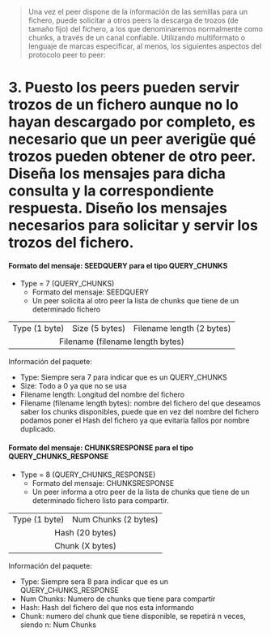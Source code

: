 

> Una vez el peer dispone de la información de las semillas para un fichero, puede solicitar a otros peers la descarga de trozos (de tamaño fijo) del fichero, a los que denominaremos normalmente como chunks, a través de un canal confiable. Utilizando multiformato o lenguaje de marcas especificar, al menos, los siguientes aspectos del protocolo peer to peer:


# 3. Puesto los peers pueden servir trozos de un fichero aunque no lo hayan descargado por completo, es necesario que un peer averigüe qué trozos pueden obtener de otro peer. Diseña los mensajes para dicha consulta y la correspondiente respuesta. Diseño los mensajes necesarios para solicitar y servir los trozos del fichero.



#### Formato del mensaje: SEEDQUERY para el tipo QUERY_CHUNKS

- Type = 7 (QUERY_CHUNKS)
    - Formato del mensaje: SEEDQUERY
    - Un peer solicita al otro peer la lista de chunks que tiene de un determinado fichero


<table>
    <tr align="center">
        <td>Type (1 byte)</td>
        <td>Size (5 bytes)</td>
        <td>Filename length (2 bytes)</td>
    </tr>
    <tr align="center">
        <td colspan="3" align="center">Filename (filename length bytes)</td>
    </tr>
</table>


Información del paquete:

- Type: Siempre sera 7 para indicar que es un QUERY_CHUNKS
- Size: Todo a 0 ya que no se usa
- Filename length: Longitud del nombre del fichero
- Filename (filename length bytes): nombre del fichero del que deseamos saber los chunks disponibles, puede que en vez del nombre del fichero podamos poner el Hash del fichero ya que evitaría fallos por nombre duplicado.



#### Formato del mensaje: CHUNKSRESPONSE para el tipo QUERY_CHUNKS_RESPONSE

- Type = 8 (QUERY_CHUNKS_RESPONSE)
    - Formato del mensaje: CHUNKSRESPONSE
    - Un peer informa a otro peer de la lista de chunks que tiene de un determinado fichero listo para compartir.

<table>
    <tr align="center">
        <td>Type (1 byte)</td>
        <td colspan="2">Num Chunks (2 bytes)</td>
    </tr>
    <tr align="center">
        <td colspan="3">Hash (20 bytes)</td>
    </tr>
    <tr align="center">
        <td colspan="3">Chunk (X bytes)</td>
    </tr>
</table>



Información del paquete:

- Type: Siempre sera 8 para indicar que es un QUERY_CHUNKS_RESPONSE
- Num Chunks: Numero de chunks que tiene para compartir
- Hash: Hash del fichero del que nos esta informando
- Chunk: numero del chunk que tiene disponible, se repetirá n veces, siendo n: Num Chunks


